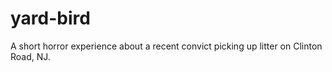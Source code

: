 # yard-bird
A short horror experience about a recent convict picking up litter on Clinton Road, NJ.
